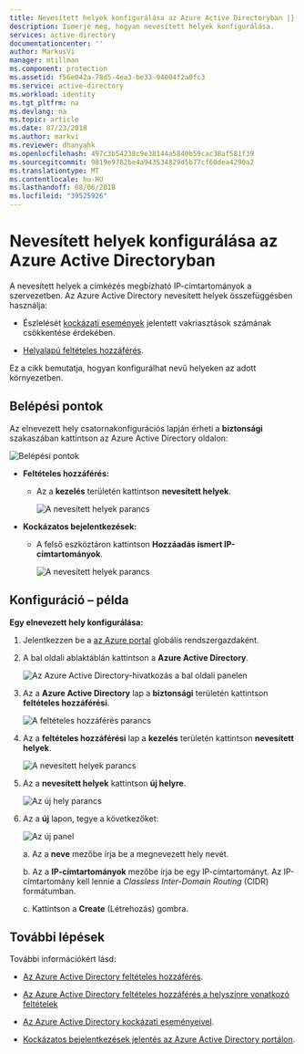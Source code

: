 ```yaml
---
title: Nevesített helyek konfigurálása az Azure Active Directoryban |} A Microsoft Docs
description: Ismerje meg, hogyan nevesített helyek konfigurálása.
services: active-directory
documentationcenter: ''
author: MarkusVi
manager: mtillman
ms.component: protection
ms.assetid: f56e042a-78d5-4ea3-be33-94004f2a0fc3
ms.service: active-directory
ms.workload: identity
ms.tgt_pltfrm: na
ms.devlang: na
ms.topic: article
ms.date: 07/23/2018
ms.author: markvi
ms.reviewer: dhanyahk
ms.openlocfilehash: 497c3b54238c9e38144a5840b59cac38af581f39
ms.sourcegitcommit: 9819e9782be4a943534829d5b77cf60dea4290a2
ms.translationtype: MT
ms.contentlocale: hu-HU
ms.lasthandoff: 08/06/2018
ms.locfileid: "39525926"
---
```

# <a name="configure-named-locations-in-azure-active-directory"></a>Nevesített helyek konfigurálása az Azure Active Directoryban

A nevesített helyek a címkézés megbízható IP-címtartományok a szervezetben. Az Azure Active Directory nevesített helyek összefüggésben használja:

- Észlelését [kockázati események](active-directory-reporting-risk-events.md) jelentett vakriasztások számának csökkentése érdekében.  

- [Helyalapú feltételes hozzáférés](conditional-access/location-condition.md).


Ez a cikk bemutatja, hogyan konfigurálhat nevű helyeken az adott környezetben.


## <a name="entry-points"></a>Belépési pontok

Az elnevezett hely csatornakonfigurációs lapján érheti a **biztonsági** szakaszában kattintson az Azure Active Directory oldalon:

![Belépési pontok](./media/active-directory-named-locations/34.png)

- **Feltételes hozzáférés:**

    - Az a **kezelés** területén kattintson **nevesített helyek**.
    
        ![A nevesített helyek parancs](./media/active-directory-named-locations/06.png)

- **Kockázatos bejelentkezések:**

    - A felső eszköztáron kattintson **Hozzáadás ismert IP-címtartományok**.

       ![A nevesített helyek parancs](./media/active-directory-named-locations/35.png)



## <a name="configuration-example"></a>Konfiguráció – példa

**Egy elnevezett hely konfigurálása:**

1. Jelentkezzen be a [az Azure portal](https://portal.azure.com) globális rendszergazdaként.

2. A bal oldali ablaktáblán kattintson a **Azure Active Directory**.

    ![Az Azure Active Directory-hivatkozás a bal oldali panelen](./media/active-directory-named-locations/01.png)

3. Az a **Azure Active Directory** lap a **biztonsági** területén kattintson **feltételes hozzáférési**.

    ![A feltételes hozzáférés parancs](./media/active-directory-named-locations/05.png)


4. Az a **feltételes hozzáférési** lap a **kezelés** területén kattintson **nevesített helyek**.

    ![A nevesített helyek parancs](./media/active-directory-named-locations/06.png)


5. Az a **nevesített helyek** kattintson **új helyre**.

    ![Az új hely parancs](./media/active-directory-named-locations/07.png)


6. Az a **új** lapon, tegye a következőket:

    ![Az új panel](./media/active-directory-named-locations/61.png)

    a. Az a **neve** mezőbe írja be a megnevezett hely nevét.

    b. Az a **IP-címtartományok** mezőbe írja be egy IP-címtartományt. Az IP-címtartomány kell lennie a *Classless Inter-Domain Routing* (CIDR) formátumban.  

    c. Kattintson a **Create** (Létrehozás) gombra.



## <a name="next-steps"></a>További lépések

További információkért lásd:

- [Az Azure Active Directory feltételes hozzáférés](active-directory-conditional-access-azure-portal.md).

- [Az Azure Active Directory feltételes hozzáférés a helyszínre vonatkozó feltételek](conditional-access/location-condition.md)

- [Az Azure Active Directory kockázati eseményeivel](active-directory-reporting-risk-events.md).

- [Kockázatos bejelentkezések jelentés az Azure Active Directory portálon](active-directory-reporting-security-risky-sign-ins.md).  
